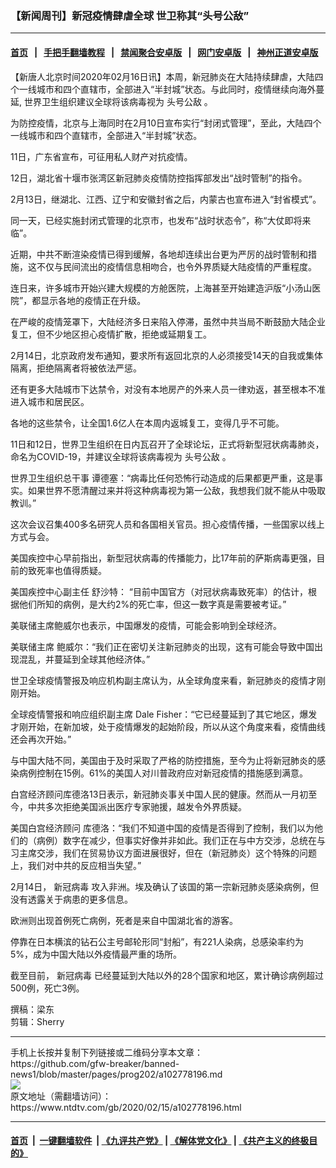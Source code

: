 ### 【新闻周刊】新冠疫情肆虐全球 世卫称其“头号公敌”
------------------------

#### [首页](https://github.com/gfw-breaker/banned-news1/blob/master/README.md) &nbsp;&nbsp;|&nbsp;&nbsp; [手把手翻墙教程](https://github.com/gfw-breaker/guides/wiki) &nbsp;&nbsp;|&nbsp;&nbsp; [禁闻聚合安卓版](https://github.com/gfw-breaker/bn-android) &nbsp;&nbsp;|&nbsp;&nbsp; [网门安卓版](https://github.com/oGate2/oGate) &nbsp;&nbsp;|&nbsp;&nbsp; [神州正道安卓版](https://github.com/SzzdOgate/update) 



<div><div class="post_content" itemprop="articleBody">
 <p>
  【新唐人北京时间2020年02月16日讯】本周，新冠肺炎在大陆持续肆虐，大陆四个一线城市和四个直辖市，全部进入“半封城”状态。与此同时，疫情继续向海外蔓延, 世界卫生组织建议全球将该病毒视为
  <ok href="https://www.ntdtv.com/gb/头号公敌.htm">
   头号公敌
  </ok>
  。
 </p>
 <p>
  为防控疫情，北京与上海同时在2月10日宣布实行“封闭式管理”，至此，大陆四个一线城市和四个直辖市，全部进入“半封城”状态。
 </p>
 <p>
  11日，广东省宣布，可征用私人财产对抗疫情。
 </p>
 <p>
  12日，湖北省十堰市张湾区新冠肺炎疫情防控指挥部发出“战时管制”的指令。
 </p>
 <p>
  2月13日，继湖北、江西、辽宁和安徽封省之后，内蒙古也宣布进入“封省模式”。
 </p>
 <p>
  同一天，已经实施封闭式管理的北京市，也发布“战时状态令”，称“大仗即将来临”。
 </p>
 <p>
  近期，中共不断渲染疫情已得到缓解，各地却连续出台更为严厉的战时管制和措施，这不仅与民间流出的疫情信息相吻合，也令外界质疑大陆疫情的严重程度。
 </p>
 <p>
  连日来，许多城市开始兴建大规模的方舱医院，上海甚至开始建造沪版“小汤山医院”，都显示各地的疫情正在升级。
 </p>
 <p>
  在严峻的疫情笼罩下，大陆经济多日来陷入停滞，虽然中共当局不断鼓励大陆企业复工，但不少地区担心疫情扩散，拒绝或延期复工。
 </p>
 <p>
  2月14日，北京政府发布通知，要求所有返回北京的人必须接受14天的自我或集体隔离，拒绝隔离者将被依法严惩。
 </p>
 <p>
  还有更多大陆城市下达禁令，对没有本地房产的外来人员一律劝返，甚至根本不准进入城市和居民区。
 </p>
 <p>
  各地的这些禁令，让全国1.6亿人在本周内返城复工，变得几乎不可能。
 </p>
 <p>
  11日和12日，世界卫生组织在日内瓦召开了全球论坛，正式将新型冠状病毒肺炎，命名为COVID-19，并建议全球将该病毒视为
  <ok href="https://www.ntdtv.com/gb/头号公敌.htm">
   头号公敌
  </ok>
  。
 </p>
 <p>
  世界卫生组织总干事 谭德塞：“病毒比任何恐怖行动造成的后果都更严重，这是事实。如果世界不愿清醒过来并将这种病毒视为第一公敌，我想我们就不能从中吸取教训。”
 </p>
 <p>
  这次会议召集400多名研究人员和各国相关官员。担心疫情传播，一些国家以线上方式与会。
 </p>
 <p>
  美国疾控中心早前指出，新型冠状病毒的传播能力，比17年前的萨斯病毒更强，目前的致死率也值得质疑。
 </p>
 <p>
  美国疾控中心副主任 舒沙特： “目前中国官方（对冠状病毒致死率）的估计，根据他们所知的病例，是大约2%的死亡率，但这一数字真是需要被考证。”
 </p>
 <p>
  美联储主席鲍威尔也表示，中国爆发的疫情，可能会影响到全球经济。
 </p>
 <p>
  美联储主席 鲍威尔：“我们正在密切关注新冠肺炎的出现，这有可能会导致中国出现混乱，并蔓延到全球其他经济体。”
 </p>
 <p>
  世卫全球疫情警报及响应机构副主席认为，从全球角度来看，新冠肺炎的疫情才刚刚开始。
 </p>
 <p>
  全球疫情警报和响应组织副主席 Dale Fisher：“它已经蔓延到了其它地区，爆发才刚开始，在新加坡，处于疫情爆发的起始阶段，所以从这个角度来看，疫情曲线还会再次开始。”
 </p>
 <p>
  与中国大陆不同，美国由于及时采取了严格的防控措施，至今为止将新冠肺炎的感染病例控制在15例。61%的美国人对川普政府应对新冠疫情的措施感到满意。
 </p>
 <p>
  白宫经济顾问库德洛13日表示，新冠肺炎事关中国人民的健康。然而从一月初至今，中共多次拒绝美国派出医疗专家驰援，越发令外界质疑。
 </p>
 <p>
  美国白宫经济顾问 库德洛：“我们不知道中国的疫情是否得到了控制，我们以为他们的（病例）数字在减少，但事实好像并非如此。我们正在与中方交涉，总统在与习主席交涉，我们在贸易协议方面进展很好，但在（新冠肺炎）这个特殊的问题上，我们对中共的反应相当失望。”
 </p>
 <p>
  2月14日，
  <ok href="https://www.ntdtv.com/gb/新冠病毒.htm">
   新冠病毒
  </ok>
  攻入非洲。埃及确认了该国的第一宗新冠肺炎感染病例，但没有透露关于病患的更多信息。
 </p>
 <p>
  欧洲则出现首例死亡病例，死者是来自中国湖北省的游客。
 </p>
 <p>
  停靠在日本横滨的钻石公主号邮轮形同“封船”，有221人染病，总感染率约为5%，成为中国大陆以外疫情最严重的场所。
 </p>
 <p>
  截至目前，
  <ok href="https://www.ntdtv.com/gb/新冠病毒.htm">
   新冠病毒
  </ok>
  已经蔓延到大陆以外的28个国家和地区，累计确诊病例超过500例，死亡3例。
 </p>
 <p>
  撰稿：梁东
  <br/>
  剪辑：Sherry
 </p>
 <div class="single_ad">
 </div>
</div>
</div>
<hr/>
手机上长按并复制下列链接或二维码分享本文章：<br/>
https://github.com/gfw-breaker/banned-news1/blob/master/pages/prog202/a102778196.md <br/>
<a href='https://github.com/gfw-breaker/banned-news1/blob/master/pages/prog202/a102778196.md'><img src='https://github.com/gfw-breaker/banned-news1/blob/master/pages/prog202/a102778196.md.png'/></a> <br/>
原文地址（需翻墙访问）：https://www.ntdtv.com/gb/2020/02/15/a102778196.html


------------------------
#### [首页](https://github.com/gfw-breaker/banned-news1/blob/master/README.md) &nbsp;|&nbsp; [一键翻墙软件](https://github.com/gfw-breaker/nogfw/blob/master/README.md) &nbsp;| [《九评共产党》](https://github.com/gfw-breaker/9ping.md/blob/master/README.md#九评之一评共产党是什么) | [《解体党文化》](https://github.com/gfw-breaker/jtdwh.md/blob/master/README.md) | [《共产主义的终极目的》](https://github.com/gfw-breaker/gczydzjmd.md/blob/master/README.md)


<img src='http://gfw-breaker.win/banned-news/pages/prog202/a102778196.md' width='0px' height='0px'/>